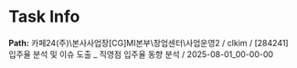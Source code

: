 # Task Info

**Path:** 카페24(주)\본사사업장\[CG]MI본부\창업센터\사업운영2 / clkim / [284241] 입주율 분석 및 이슈 도출 _ 직영점 입주율 동향 분석 / 2025-08-01_00-00-00

